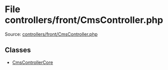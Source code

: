 File controllers/front/CmsController.php
=========

Source: [controllers/front/CmsController.php](https://github.com/PrestaShop/PrestaShop/blob/1.6.1.3/controllers/front/CmsController.php)


Classes
-------

* [CmsControllerCore](class.CmsControllerCore.md)

